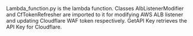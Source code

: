 Lambda_function.py is the lambda function. Classes AlbListenerModifier and CfTokenRefresher are imported to it for modifying AWS ALB listener and updating Cloudflare WAF token respectively.
GetAPI Key retrieves the API Key for Cloudflare.
